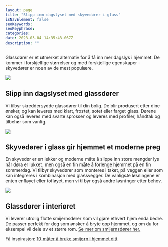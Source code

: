 ```yaml
---
layout: page
title: "Slipp inn dagslyset med skyvedører i glass"
isNavElement: false
seoKeywords: 
seoKeyphrase: 
categories: 
date: 2023-03-04 14:35:43.067Z
description: ""
---
```


Glassdører er et utmerket alternativ for å få inn mer dagslys i hjemmet. De kommer i forskjellige størrelser og med forskjellige egenskaper - skyvedører er noen av de mest populære.



![](https://cdn.sanity.io/images/csbn9wp4/transformed-data/6b736275f764d156bb84b0169e67ae630f6d6d2f-5000x3000.jpg)

## Slipp inn dagslyset med glassdører

Vi tilbyr skreddersydde glassdører til din bolig. De blir produsert etter dine ønsker, og kan leveres med klart, frostet, sotet eller farget glass. Dørene kan også leveres med svarte sprosser og leveres med profiler, håndtak og tilbehør som vanlig.



![](https://cdn.sanity.io/images/csbn9wp4/transformed-data/81bd494f8ee5b2e4ab80109189ca6c703027239e-5000x3000.jpg)

## Skyvedører i glass gir hjemmet et moderne preg

En skyvedør er en lekker og moderne måte å slippe inn store mengder lys når døra er lukket, men også en fin måte å forlenge hjemmet på en fin sommerdag. Vi tilbyr skyvedører som monteres i taket, på veggen eller som kan integreres i kombinasjon med glassvegger. De vanligste løsningene er enten enfløyet eller tofløyet, men vi tilbyr også andre løsninger etter behov.



![](https://cdn.sanity.io/images/csbn9wp4/transformed-data/713b1f48dc395555a2f80f5d22f0513cd1320ff1-1002x800.jpg)

## Glassdører i interiøret

Vi leverer utrolig flotte smijernsdører som vil gjøre ethvert hjem enda bedre. De passer perfekt for deg som ønsker å bryte opp hjemmet, og om du for eksempel vil dele av et større rom. [Se mer om smijernsdører her.](/smijernsdor)

Få inspirasjon: [10 måter å bruke smijern i hjemmet ditt](/10-mater-a-bruke-smijern-i-ditt-hjem)
